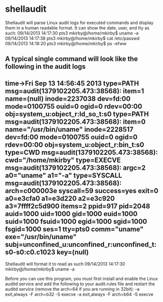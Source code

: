 # shellaudit

Shellaudit will parse Linux audit logs for executed commands and display them in a human readable format.
It can show the date, user, and tty as such: 
        09/14/2013 14:17:30 pts3 mkirby@/home/mkirby$ uname -a
        09/14/2013 14:17:38 pts3 mkirby@/home/mkirby$ cat /etc/passwd
        09/14/2013 14:18:20 pts3 mkirby@/home/mkirby$ ps -efww
        
A typical single command will look like the following in the audit logs
----
time->Fri Sep 13 14:56:45 2013
type=PATH msg=audit(1379102205.473:38568): item=1 name=(null) inode=2237038 dev=fd:00 mode=0100755 ouid=0 ogid=0 rdev=00:00 obj=system_u:object_r:ld_so_t:s0
type=PATH msg=audit(1379102205.473:38568): item=0 name="/usr/bin/uname" inode=2228517 dev=fd:00 mode=0100755 ouid=0 ogid=0 rdev=00:00 obj=system_u:object_r:bin_t:s0
type=CWD msg=audit(1379102205.473:38568):  cwd="/home/mkirby"
type=EXECVE msg=audit(1379102205.473:38568): argc=2 a0="uname" a1="-a"
type=SYSCALL msg=audit(1379102205.473:38568): arch=c000003e syscall=59 success=yes exit=0 a0=e3cfa0 a1=e3d220 a2=e3c920 a3=7ffff2c5d900 items=2 ppid=917 pid=2048 auid=1000 uid=1000 gid=1000 euid=1000 suid=1000 fsuid=1000 egid=1000 sgid=1000 fsgid=1000 ses=1 tty=pts0 comm="uname" exe="/usr/bin/uname" subj=unconfined_u:unconfined_r:unconfined_t:s0-s0:c0.c1023 key=(null)
----

Shellaudit will format it to read as such
09/14/2013 14:17:30 mkirby@/home/mkirby$ uname -a



Before you can use this program, you must first install and enable the Linux auditd service and add the following to your audit.rules file and restart the auditd service (remove the arch=64 if you are running in 32bit):
-a exit,always -F arch=b32 -S execve
-a exit,always -F arch=b64 -S execve
